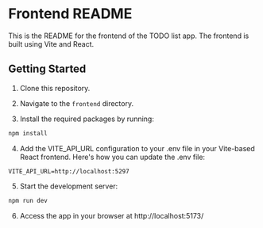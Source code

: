 # Frontend README

This is the README for the frontend of the TODO list app. The frontend is built using Vite and React.

## Getting Started

1. Clone this repository.

2. Navigate to the `frontend` directory.

3. Install the required packages by running:
```bash
npm install
```
4. Add the VITE_API_URL configuration to your .env file in your Vite-based React frontend. Here's how you can update the .env file:
```plaintext
VITE_API_URL=http://localhost:5297
```
5. Start the development server:
```bash
npm run dev
```
6. Access the app in your browser at http://localhost:5173/

